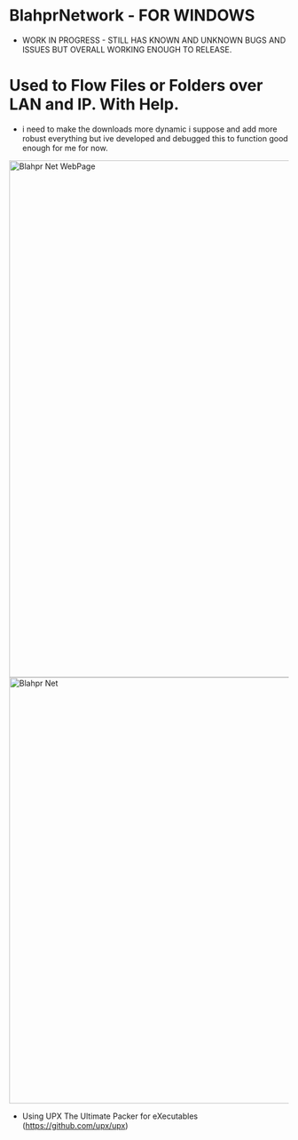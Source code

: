 # BlahprNetwork - FOR WINDOWS
* WORK IN PROGRESS - STILL HAS KNOWN AND UNKNOWN BUGS AND ISSUES BUT OVERALL WORKING ENOUGH TO RELEASE.
# Used to Flow Files or Folders over LAN and IP. With Help.
* i need to make the downloads more dynamic i suppose and add more robust everything but ive developed and debugged this to function good enough for me for now. 
<img width="1472" height="930" alt="Blahpr Net WebPage" src="https://github.com/user-attachments/assets/77d644ac-7e84-4219-9e27-02de87185134" />
<img width="632" height="767" alt="Blahpr Net" src="https://github.com/user-attachments/assets/617d8ed2-47f0-4b3f-b0dd-fcf7b6d356f2" />

* Using UPX The Ultimate Packer for eXecutables (https://github.com/upx/upx)
